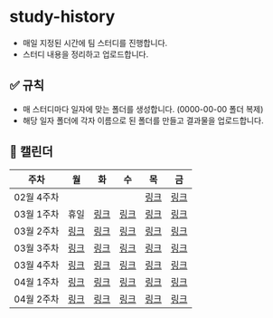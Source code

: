 # study-history
* 매일 지정된 시간에 팀 스터디를 진행합니다.
* 스터디 내용을 정리하고 업로드합니다.

## ✅ 규칙
* 매 스터디마다 일자에 맞는 폴더를 생성합니다. (0000-00-00 폴더 복제)
* 해당 일자 폴더에 각자 이름으로 된 폴더를 만들고 결과물을 업로드합니다.

## 📅 캘린더
|주차|월|화|수|목|금|
|-|-|-|-|-|-|
|02월 4주차||||[링크](https://github.com/beta-tester-team2/study-history/tree/main/2025-02-27)|[링크](https://github.com/beta-tester-team2/study-history/tree/main/2025-02-28)|
|03월 1주차|휴일|[링크](https://github.com/beta-tester-team2/study-history/tree/main/2025-03-04)|[링크](https://github.com/beta-tester-team2/study-history/tree/main/2025-03-05)|[링크](https://github.com/beta-tester-team2/study-history/tree/main/2025-03-06)|[링크](https://github.com/beta-tester-team2/study-history/tree/main/2025-03-07)|
|03월 2주차|[링크](https://github.com/beta-tester-team2/study-history/tree/main/2025-03-10)|[링크](https://github.com/beta-tester-team2/study-history/tree/main/2025-03-11)|[링크](https://github.com/beta-tester-team2/study-history/tree/main/2025-03-12)|[링크](https://github.com/beta-tester-team2/study-history/tree/main/2025-03-13)|[링크]()|
|03월 3주차|[링크]()|[링크]()|[링크]()|[링크]()|[링크]()|
|03월 4주차|[링크]()|[링크]()|[링크]()|[링크]()|[링크]()|
|04월 1주차|[링크]()|[링크]()|[링크]()|[링크]()|[링크]()|
|04월 2주차|[링크]()|[링크]()|[링크]()|[링크]()|[링크]()|